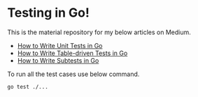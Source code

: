 # Testing in Go!

This is the material repository for my below articles on Medium.

* [How to Write Unit Tests in Go](https://medium.com/@rasheed99/how-to-write-unit-tests-in-go-a0492e18aff2)
* [How to Write Table-driven Tests in Go](https://medium.com/@rasheed99/how-to-write-table-driven-tests-in-go-8e96ef048cca)
* [How to Write Subtests in Go](https://medium.com/@rasheed99/how-to-write-subtests-in-go-7cd9c066579d)

To run all the test cases use below command.

```bash
go test ./...
```